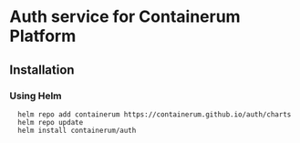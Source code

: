 # Auth service for Containerum Platform

## Installation

### Using Helm

```
  helm repo add containerum https://containerum.github.io/auth/charts
  helm repo update
  helm install containerum/auth
```
